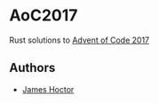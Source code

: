 # AoC2017

Rust solutions to [Advent of Code 2017](https://adventofcode.com/2017/)

## Authors

* [James Hoctor](https://github.com/JEHoctor)
